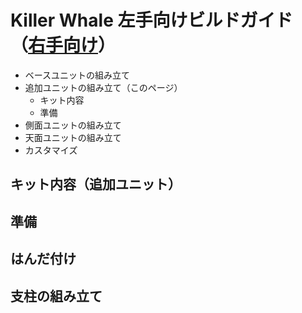 # Killer Whale 左手向けビルドガイド（[右手向け](README_ADD_R.md)）

- ベースユニットの組み立て
- 追加ユニットの組み立て（このページ）
  - キット内容
  - 準備
- 側面ユニットの組み立て
- 天面ユニットの組み立て
- カスタマイズ

## キット内容（追加ユニット）
## 準備
## はんだ付け
## 支柱の組み立て
